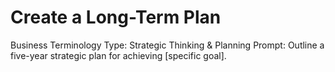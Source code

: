 # Create a Long-Term Plan

Business Terminology Type: Strategic Thinking & Planning
Prompt: Outline a five-year strategic plan for achieving [specific goal].